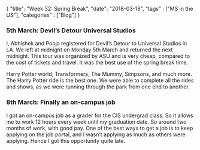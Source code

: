 {
    "title": "Week 32: Spring Break",
    "date": "2018-03-18",
    "tags" : ["MS in the US"],
    "categories" : ["Blog"]
}

### 5th March: Devil’s Detour Universal Studios

I, Abhishek and Pooja registered for Devil’s Detour to Universal Studios in LA. We left at midnight on Monday 5th March and returned the next midnight. This tour was organized by ASU and is very cheap, compared to the cost of tickets and travel. It was the best use of the spring break time.

Harry Potter world, Transformers, The Mummy, Simpsons, and much more. The Harry Potter ride is the best one. We were able to complete all the rides and shows, as we were running through the park from one end to another.

### 8th March: Finally an on-campus job

I got an on-campus job as a grader for the CIS undergrad class. So it allows me to work 12 hours every week until my graduation date. So around two months of work, with good pay. One of the best ways to get a job is to keep applying on the job portal, and I wasn’t applying as much as others were applying. Hence I got this opportunity quite late.

